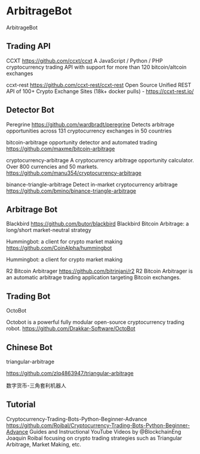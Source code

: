# ArbitrageBot
 ArbitrageBot

## Trading API

CCXT
https://github.com/ccxt/ccxt
A JavaScript / Python / PHP cryptocurrency trading API with support for more than 120 bitcoin/altcoin exchanges

ccxt-rest
https://github.com/ccxt-rest/ccxt-rest
Open Source Unified REST API of 100+ Crypto Exchange Sites (18k+ docker pulls) - https://ccxt-rest.io/

## Detector Bot
Peregrine
https://github.com/wardbradt/peregrine
Detects arbitrage opportunities across 131 cryptocurrency exchanges in 50 countries

bitcoin-arbitrage 
opportunity detector and automated trading
https://github.com/maxme/bitcoin-arbitrage

cryptocurrency-arbitrage
A cryptocurrency arbitrage opportunity calculator. Over 800 currencies and 50 markets.
https://github.com/manu354/cryptocurrency-arbitrage

binance-triangle-arbitrage
Detect in-market cryptocurrency arbitrage
https://github.com/bmino/binance-triangle-arbitrage

## Arbitrage Bot

Blackbird
https://github.com/butor/blackbird
Blackbird Bitcoin Arbitrage: a long/short market-neutral strategy


Hummingbot: a client for crypto market making
https://github.com/CoinAlpha/hummingbot

Hummingbot: a client for crypto market making

R2 Bitcoin Arbitrager
https://github.com/bitrinjani/r2
R2 Bitcoin Arbitrager is an automatic arbitrage trading application targeting Bitcoin exchanges.

## 


## Trading Bot
OctoBot

Octobot is a powerful fully modular open-source cryptocurrency trading robot.
https://github.com/Drakkar-Software/OctoBot



## Chinese Bot
triangular-arbitrage

https://github.com/zlq4863947/triangular-arbitrage

数字货币-三角套利机器人

## Tutorial
Cryptocurrency-Trading-Bots-Python-Beginner-Advance
https://github.com/Roibal/Cryptocurrency-Trading-Bots-Python-Beginner-Advance
Guides and Instructional YouTube Videos by @BlockchainEng Joaquin Roibal focusing on crypto trading strategies such as Triangular Arbitrage, Market Making, etc.



